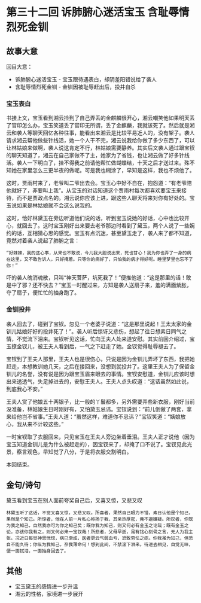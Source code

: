 # 第三十二回 诉肺腑心迷活宝玉 含耻辱情烈死金钏

## 故事大意

回目大意：

* 诉肺腑心迷活宝玉 - 宝玉跟待遇表白，却阴差阳错说给了袭人
* 含耻辱情烈死金钏 - 金钏因被耻辱赶出后，投井自杀

### 宝玉表白

书接上文，宝玉看到湘云捡到了自己弄丢的金麒麟很开心，湘云嘲笑他如果明天丢了官印怎么办，宝玉笑道丢了官印无所谓，丢了金麒麟，我就该死了。然后就是湘云和袭人等聊天回忆各种往事，能看出来湘云是比较平易近人的，没有架子。袭人请求湘云帮他做些针线活，她一个人干不完，湘云说我给你做了多少东西了，可以让林姑娘来做啊，袭人说这肯定不行，林姑娘需要静养。其实后文袭人通过跟宝钗的聊天知道了，湘云在自己家做不了主，她家为了省钱，也让湘云做了好多针线活。袭人一下明白了，挂不得我之前请他帮忙做蝴蝶结，十天之后才送过来。殊不知她在家里怎么三更半夜的做呢。可是我也糊涂了，早知是这样，我也不烦他了。

这时，贾雨村来了，老爷叫二爷出去会。宝玉心中好不自在，抱怨道：“有老爷陪他就好了，非要叫上我”。从宝玉的对话知道这个贾雨村每次都喜欢要宝玉来接待，而不是贾政点名的。湘云说你应该上进，跟这些人聊天将来对你有好处的。宝玉说如果是林姑娘就不会这么说我的。

这时，恰好林黛玉在旁边听道他们说的话，听到宝玉说她的好话，心中也比较开心，就回去了。这时宝玉刚好出来要去老爷那边时看到了黛玉，两个人说了一些婉约的话，互相猜心思的感觉。宝玉有点沉迷，甚至黛玉走了，袭人来了都不知道，竟然对着袭人说起了肺腑之言：

```shell
“好妹妹，我的这心事，从来也不敢说，今儿我大胆说出来，死也甘心！我为你也弄了一身的病在这里，又不敢告诉人，只好掩着。只等你的病好了，只怕我的病才得好呢。睡里梦里也忘不了你！”
```

吓的袭人魄消魂散，只叫“神天菩萨，坑死我了！”便推他道：“这是那里的话！敢是中了邪？还不快去？”宝玉一时醒过来，方知是袭人送扇子来，羞的满面紫胀，夺了扇子，便忙忙的抽身跑了。

### 金钏投井

袭人回去了，碰到了宝钗。忽见一个老婆子说道：“这是那里说起！王太太家的金钏儿姑娘好好的投井死了！”。袭人听后惊讶又悲伤，想起了往日想素日同气之情，不觉流下泪来。宝钗听见这话，忙向王夫人处来道安慰。其实前回介绍过，宝玉撩金钗儿，被王夫人看到后，一气之下赶走了她。金钗觉得耻辱褪去了。

宝钗到了王夫人那里，王夫人也是很伤心，只说是因为金钏儿弄坏了东西，我把她赶走，本想教训她几天，之后在接回来，没想到就投井了。这里王夫人为了保留金钏儿的名誉，没有说是因为跟宝玉眉来眼去的事情。宝钗安慰道，金钏儿应该时想出来透透气，失足掉进去的，安慰王夫人。王夫人点头叹道：“这话虽然如此说，到底我心不安。”

王夫人赏了他娘五十两银子，比一般的丫鬟都多，另外需要弄些新衣服，刚好当前没准备，林姑娘生日时刚好有，又怕黛玉忌讳。宝钗说到：“前儿倒做了两套，拿来给他岂不省事。”王夫人道：“虽然这样，难道你不忌讳？”宝钗笑道：“姨娘放心，我从来不计较这些。”

一时宝钗取了衣服回来，只见宝玉在王夫人旁边坐着垂泪。王夫人正才说他（因为宝玉知道金钏儿是为什么被赶走的），因宝钗来了，却掩了口不说了。宝钗见此光景，察言观色，早知觉了八分，于是将衣服交割明白。

本回结束。

## 金句/诗句

黛玉看到宝玉在别人面前夸奖自己后，又喜又惊，又悲又叹

```shell
林黛玉听了这话，不觉又喜又惊，又悲又叹。所喜者，果然自己眼力不错，素日认他是个知己，果然是个知己。所惊者，他在人前一片私心称扬于我，其亲热厚密，竟不避嫌疑。所叹者，你既为我之知己，自然我亦可为你之知己矣；既你我为知己，则又何必有金玉之论哉；既有金玉之论，亦该你我有之，则又何必来一宝钗哉！所悲者，父母早逝，虽有铭心刻骨之言，无人为我主张。况近日每觉神思恍惚，病已渐成，医者更云气弱血亏，恐致劳怯之症。你我虽为知己，但恐自不能久待；你纵为我知己，奈我薄命何！想到此间，不禁滚下泪来。待进去相见，自觉无味，便一面拭泪，一面抽身回去了。
```

## 其他

* 宝玉黛玉的感情进一步升温
* 湘云的性格，家境进一步展开

